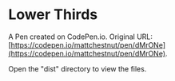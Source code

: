 # Lower Thirds

A Pen created on CodePen.io. Original URL: [https://codepen.io/mattchestnut/pen/dMrONe](https://codepen.io/mattchestnut/pen/dMrONe).

Open the "dist" directory to view the files. 
